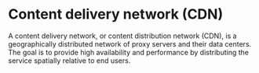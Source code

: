 # Content delivery network (CDN)

A content delivery network, or content distribution network (CDN), is a geographically distributed network of proxy servers and their data centers. The goal is to provide high availability and performance by distributing the service spatially relative to end users.


